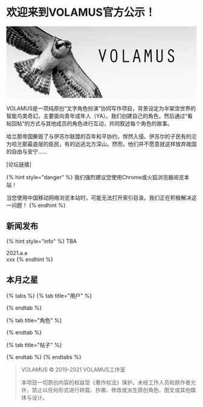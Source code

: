 # 欢迎来到VOLAMUS官方公示！

![](.gitbook/assets/osprey-temp-banner.jpg)

VOLAMUS是一项纯原创“文字角色扮演”协同写作项目，背景设定为半架空世界的智能鸟类奇幻，主要面向青年成年人（YA）。我们创建自己的角色，然后通过“看帖回帖”的方式与其他成员的角色进行互动，共同叙述每个角色的故事。

哈兰那帝国撕毁了与伊苏尔联盟的百年和平协约，悍然入侵。伊苏尔的子民有的沦为哈兰那最底层的臣民，有的远逃北方深山。然而，他们并不愿意就这样放弃故国的自由与安宁……

\[论坛链接\]

{% hint style="danger" %}
我们强烈建议您使用Chrome或火狐浏览器阅览本站！

当您使用中国移动网络浏览本站时，可能无法打开索引目录。我们正在积极解决这一问题！
{% endhint %}

## 新闻发布

{% hint style="info" %}
TBA

2021.a.a  
xxx
{% endhint %}

## 本月之星

{% tabs %}
{% tab title="用户" %}

{% endtab %}

{% tab title="角色" %}

{% endtab %}

{% tab title="帖子" %}

{% endtab %}
{% endtabs %}







> VOLAMUS © 2019-2021 VOLAMUS工作室
>
> 本项目一切原创内容的权益受《著作权法》保护。未经工作人员和原作者允许，禁止以任何形式进行转载、抄袭、修改或派生原创角色、图文或其他媒体与设计。


